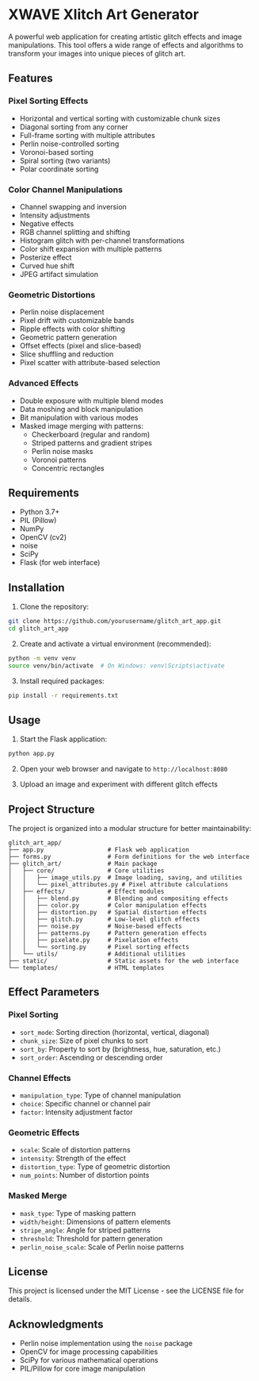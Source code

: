 # XWAVE Xlitch Art Generator

A powerful web application for creating artistic glitch effects and image manipulations. This tool offers a wide range of effects and algorithms to transform your images into unique pieces of glitch art.

## Features

### Pixel Sorting Effects
- Horizontal and vertical sorting with customizable chunk sizes
- Diagonal sorting from any corner
- Full-frame sorting with multiple attributes
- Perlin noise-controlled sorting
- Voronoi-based sorting
- Spiral sorting (two variants)
- Polar coordinate sorting

### Color Channel Manipulations
- Channel swapping and inversion
- Intensity adjustments
- Negative effects
- RGB channel splitting and shifting
- Histogram glitch with per-channel transformations
- Color shift expansion with multiple patterns
- Posterize effect
- Curved hue shift
- JPEG artifact simulation

### Geometric Distortions
- Perlin noise displacement
- Pixel drift with customizable bands
- Ripple effects with color shifting
- Geometric pattern generation
- Offset effects (pixel and slice-based)
- Slice shuffling and reduction
- Pixel scatter with attribute-based selection

### Advanced Effects
- Double exposure with multiple blend modes
- Data moshing and block manipulation
- Bit manipulation with various modes
- Masked image merging with patterns:
  - Checkerboard (regular and random)
  - Striped patterns and gradient stripes
  - Perlin noise masks
  - Voronoi patterns
  - Concentric rectangles

## Requirements

- Python 3.7+
- PIL (Pillow)
- NumPy
- OpenCV (cv2)
- noise
- SciPy
- Flask (for web interface)

## Installation

1. Clone the repository:
```bash
git clone https://github.com/yourusername/glitch_art_app.git
cd glitch_art_app
```

2. Create and activate a virtual environment (recommended):
```bash
python -m venv venv
source venv/bin/activate  # On Windows: venv\Scripts\activate
```

3. Install required packages:
```bash
pip install -r requirements.txt
```

## Usage

1. Start the Flask application:
```bash
python app.py
```

2. Open your web browser and navigate to `http://localhost:8080`

3. Upload an image and experiment with different glitch effects

## Project Structure

The project is organized into a modular structure for better maintainability:

```
glitch_art_app/
├── app.py                  # Flask web application
├── forms.py                # Form definitions for the web interface
├── glitch_art/             # Main package
│   ├── core/               # Core utilities
│   │   ├── image_utils.py  # Image loading, saving, and utilities
│   │   └── pixel_attributes.py # Pixel attribute calculations
│   ├── effects/            # Effect modules
│   │   ├── blend.py        # Blending and compositing effects
│   │   ├── color.py        # Color manipulation effects
│   │   ├── distortion.py   # Spatial distortion effects
│   │   ├── glitch.py       # Low-level glitch effects
│   │   ├── noise.py        # Noise-based effects
│   │   ├── patterns.py     # Pattern generation effects
│   │   ├── pixelate.py     # Pixelation effects
│   │   └── sorting.py      # Pixel sorting effects
│   └── utils/              # Additional utilities
├── static/                 # Static assets for the web interface
└── templates/              # HTML templates
```

## Effect Parameters

### Pixel Sorting
- `sort_mode`: Sorting direction (horizontal, vertical, diagonal)
- `chunk_size`: Size of pixel chunks to sort
- `sort_by`: Property to sort by (brightness, hue, saturation, etc.)
- `sort_order`: Ascending or descending order

### Channel Effects
- `manipulation_type`: Type of channel manipulation
- `choice`: Specific channel or channel pair
- `factor`: Intensity adjustment factor

### Geometric Effects
- `scale`: Scale of distortion patterns
- `intensity`: Strength of the effect
- `distortion_type`: Type of geometric distortion
- `num_points`: Number of distortion points

### Masked Merge
- `mask_type`: Type of masking pattern
- `width/height`: Dimensions of pattern elements
- `stripe_angle`: Angle for striped patterns
- `threshold`: Threshold for pattern generation
- `perlin_noise_scale`: Scale of Perlin noise patterns

## License

This project is licensed under the MIT License - see the LICENSE file for details.

## Acknowledgments

- Perlin noise implementation using the `noise` package
- OpenCV for image processing capabilities
- SciPy for various mathematical operations
- PIL/Pillow for core image manipulation 
